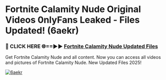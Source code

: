 # Fortnite Calamity Nude Original Videos 0nlyFans Leaked - Files Updated! (6aekr)

<h3>🔴 CLICK HERE 🌐==►► <a href="https://tinyurl.com/5h6xmrr3" rel="nofollow">Fortnite Calamity Nude Updated Files</a></h3>

Get Fortnite Calamity Nude and all content. Now you can access all videos and pictures of Fortnite Calamity Nude. New Updated Files 2025!

[![6aekr](https://i.imgur.com/KVD873Z.gif)](https://tinyurl.com/5h6xmrr3)
